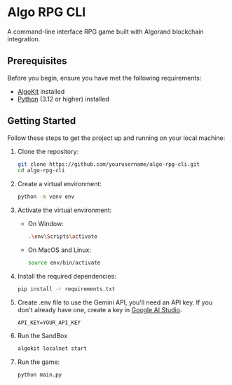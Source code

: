 # Algo RPG CLI

A command-line interface RPG game built with Algorand blockchain integration.

## Prerequisites

Before you begin, ensure you have met the following requirements:

- [AlgoKit](https://developer.algorand.org/docs/get-started/algokit/#install-algokit) installed
- [Python](https://www.python.org/downloads/) (3.12 or higher) installed
## Getting Started

Follow these steps to get the project up and running on your local machine:

1. Clone the repository:
   ```bash
   git clone https://github.com/yourusername/algo-rpg-cli.git
   cd algo-rpg-cli
   ```

2. Create a virtual environment:
   ```bash
   python -m venv env
   ```

3. Activate the virtual environment:
   - On Window:
     ```bash
     .\env\Scripts\activate
     ```
   - On MacOS and Linux:
     ```bash
     source env/bin/activate
     ```

4. Install the required dependencies:
   ```bash
   pip install -r requirements.txt
   ```

5. Create .env file to use the Gemini API, you'll need an API key. If you don't already have one, create a key in [Google AI Studio](https://aistudio.google.com/app/apikey).
   ```env
   API_KEY=YOUR_API_KEY
   ```
   
5. Run the SandBox
   ```bash
   algokit localnet start
   ```

5. Run the game:
   ```bash
   python main.py
   ```
